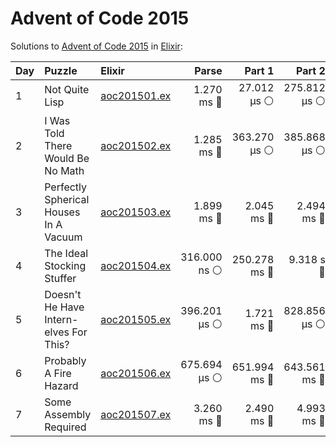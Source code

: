# Advent of Code 2015

Solutions to [Advent of Code 2015](https://adventofcode.com/2015/) in [Elixir](https://elixir-lang.org/):

| Day  | Puzzle                                 | Elixir                                                                 |        Parse |       Part 1 |       Part 2 |
| :--- | :------------------------------------- | :--------------------------------------------------------------------- | -----------: | -----------: | -----------: |
| 1    | Not Quite Lisp                         | [aoc201501.ex](01_not_quite_lisp/aoc201501.ex)                         |   1.270 ms 🔵 |  27.012 µs ⚪️ | 275.812 µs ⚪️ |
| 2    | I Was Told There Would Be No Math      | [aoc201502.ex](02_i_was_told_there_would_be_no_math/aoc201502.ex)      |   1.285 ms 🔵 | 363.270 µs ⚪️ | 385.868 µs ⚪️ |
| 3    | Perfectly Spherical Houses In A Vacuum | [aoc201503.ex](03_perfectly_spherical_houses_in_a_vacuum/aoc201503.ex) |   1.899 ms 🔵 |   2.045 ms 🔵 |   2.494 ms 🔵 |
| 4    | The Ideal Stocking Stuffer             | [aoc201504.ex](04_the_ideal_stocking_stuffer/aoc201504.ex)             | 316.000 ns ⚪️ | 250.278 ms 🔵 |    9.318 s 🔴 |
| 5    | Doesn't He Have Intern-elves For This? | [aoc201505.ex](05_doesnt_he_have_intern-elves_for_this/aoc201505.ex)   | 396.201 µs ⚪️ |   1.721 ms 🔵 | 828.856 µs ⚪️ |
| 6    | Probably A Fire Hazard                 | [aoc201506.ex](06_probably_a_fire_hazard/aoc201506.ex)                 | 675.694 µs ⚪️ | 651.994 ms 🔵 | 643.561 ms 🔵 |
| 7    | Some Assembly Required                 | [aoc201507.ex](07_some_assembly_required/aoc201507.ex)                 |   3.260 ms 🔵 |   2.490 ms 🔵 |   4.993 ms 🔵 |
